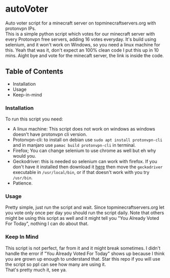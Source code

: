 # autoVoter
Auto voter script for a minecraft server on topminecraftservers.org with protonvpn IPs. <br/>
This is a simple python script which votes for our minecraft server with every Protonvpn free servers, adding 16 votes everyday.
It's build using selenium, and it won't work on Windows, so you need a linux machine for this.
Yeah that was it, don't expect an 100% clean code I put this up in 10 mins.
Aight bye and vote for the minecaft server, the link is inside the code.

## Table of Contents
- Installation
- Usage
- Keep-in-mind

###  Installation
To run this script you need:
- A linux machine: This script does not work on windows as windows doesn't have protonvpn cli version.
- Protonvpn-cli: to install on debian use `sudo apt install protonvpn-cli` and in manjaro use `pamac build protonvpn-cli` in terminal.
- Firefox; You can change selenium to use chrome as well but eh why would you.
- Geckodriver: this is needed so selenium can work with firefox. If you don't have it installed then download it [here](https://github.com/mozilla/geckodriver/releases) then move the `geckodriver` executable in `/usr/local/bin`, or if that doesn't work with you try `/usr/bin`.
- Patience.

### Usage

Pretty simple, just run the script and wait. Since topminecraftservers.org let you vote only once per day you should run the script daily. Note that others might be using this script as well and it might tell you "You Already Voted For Today", nothing I can do about that.

### Keep In Mind
This script is not perfect, far from it and it might break sometimes. I didn't handle the error if "You Already Voted For Today" shows up because I think you are grown up enough to understand that. Star this repo if you will use the script so ppl can see how many are using it. <br/>
That's pretty much it, see ya.
